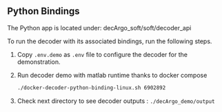 ## Python Bindings

The Python app is located under: decArgo_soft/soft/decoder_api

To run the decoder with its associated bindings, run the following steps.

1. Copy `.env.demo` as `.env` file to configure the decoder for the demonstration.

2. Run decoder demo with matlab runtime thanks to docker compose

   ```bash
   ./docker-decoder-python-binding-linux.sh 6902892
   ```

3. Check next directory to see decoder outputs : `./decArgo_demo/output`
